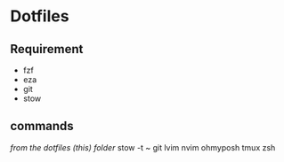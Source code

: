 # Dotfiles

## Requirement
* fzf
* eza
* git
* stow

## commands
*from the dotfiles (this) folder*
stow -t ~ git lvim nvim ohmyposh tmux zsh
